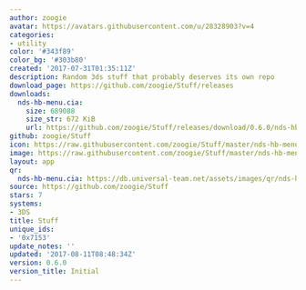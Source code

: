 ```yaml
---
author: zoogie
avatar: https://avatars.githubusercontent.com/u/28328903?v=4
categories:
- utility
color: '#343f89'
color_bg: '#303b80'
created: '2017-07-31T01:35:11Z'
description: Random 3ds stuff that probably deserves its own repo
download_page: https://github.com/zoogie/Stuff/releases
downloads:
  nds-hb-menu.cia:
    size: 689088
    size_str: 672 KiB
    url: https://github.com/zoogie/Stuff/releases/download/0.6.0/nds-hb-menu.cia
github: zoogie/Stuff
icon: https://raw.githubusercontent.com/zoogie/Stuff/master/nds-hb-menu/cia/icon.png
image: https://raw.githubusercontent.com/zoogie/Stuff/master/nds-hb-menu/cia/banner.png
layout: app
qr:
  nds-hb-menu.cia: https://db.universal-team.net/assets/images/qr/nds-hb-menu-cia.png
source: https://github.com/zoogie/Stuff
stars: 7
systems:
- 3DS
title: Stuff
unique_ids:
- '0x7153'
update_notes: ''
updated: '2017-08-11T08:48:34Z'
version: 0.6.0
version_title: Initial
---
```

